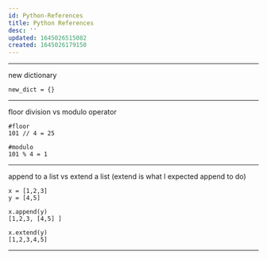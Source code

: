 ```yaml
---
id: Python-References
title: Python References
desc: ''
updated: 1645026515082
created: 1645026179150
---
```


---

new dictionary
```
new_dict = {}
```
---

floor division vs modulo operator
```
#floor
101 // 4 = 25

#modulo
101 % 4 = 1
```
---

append to a list vs extend a list
(extend is what I expected append to do)
```
x = [1,2,3]
y = [4,5]

x.append(y)
[1,2,3, [4,5] ]

x.extend(y)
[1,2,3,4,5]
```

---
